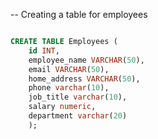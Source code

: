 -- Creating a table for employees

```sql

CREATE TABLE Employees (
	id INT,
	employee_name VARCHAR(50),
	email VARCHAR(50),
	home_address VARCHAR(50),
	phone varchar(10),
	job_title varchar(10),
	salary numeric,
	department varchar(20)
	);
```

